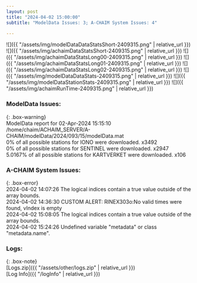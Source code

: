 ```yaml
---
layout: post
title: "2024-04-02 15:00:00"
subtitle: "ModelData Issues: 3; A-CHAIM System Issues: 4"

---
```


![]({{ "/assets/img/modelDataDataStatsShort-2409315.png" | relative_url }})
![]({{ "/assets/img/achaimDataStatsShort-2409315.png" | relative_url }})
![]({{ "/assets/img/achaimDataStatsLong00-2409315.png" | relative_url }})
![]({{ "/assets/img/achaimDataStatsLong01-2409315.png" | relative_url }})
![]({{ "/assets/img/achaimDataStatsLong02-2409315.png" | relative_url }})
![]({{ "/assets/img/modelDataDataStats-2409315.png" | relative_url }})
![]({{ "/assets/img/modelDataStationStats-2409315.png" | relative_url }})
![]({{ "/assets/img/achaimRunTime-2409315.png" | relative_url }})


### ModelData Issues:  
  
{: .box-warning}  
 ModelData report for 02-Apr-2024 15:15:10   
 /home/chaim/ACHAIM_SERVER/A-CHAIM/modelData/2024/093/15/modelData.mat   
 0% of all possible stations for IONO were downloaded. x3492   
 0% of all possible stations for SENTINEL were downloaded. x2947   
 5.0167% of all possible stations for KARTVERKET were downloaded. x106   
  
### A-CHAIM System Issues:  
  
{: .box-error}  
2024-04-02 14:07:26 The logical indices contain a true value outside of the array bounds.  
2024-04-02 14:36:30 CUSTOM ALERT: RINEX303o:No valid times were found, vIndex is empty  
2024-04-02 15:08:05 The logical indices contain a true value outside of the array bounds.  
2024-04-02 15:24:26 Undefined variable "metadata" or class "metadata.name".  

### Logs:  
  
{: .box-note}  
[Logs.zip]({{ "/assets/other/logs.zip" | relative_url }})  
[Log Info]({{ "/logInfo" | relative_url }})  
